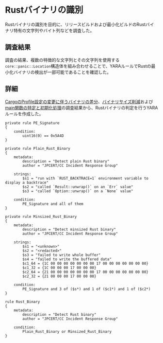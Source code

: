 # Rustバイナリの識別

Rustバイナリの識別を目的に、リリースビルドおよび最小化ビルドのRustバイナリ特有の文字列やバイト列などを調査した。

## 調査結果

調査の結果、複数の特徴的な文字列とその文字列を使用する`core::panic::Location`構造体を組み合わせることで、YARAルールでRustの最小化バイナリの検出が一部可能であることを確認した。

## 詳細

[CargoのProfile設定の変更に伴うバイナリの差分](1_profile.md)、[バイナリサイズ削減](2_minimize_binary.md)および[main関数の特定と初期化処理](6_identify_main_function.md)の調査結果から、Rustバイナリの判定を行うYARAルールを作成した。

```yara
private rule PE_Signature
{
    condition:
        uint16(0) == 0x5A4D 
}

private rule Plain_Rust_Binary
{
    metadata:
        description = "Detect plain Rust binary"
        author = "JPCERT/CC Incident Response Group"

    strings:
        $s1 = "run with `RUST_BACKTRACE=1` environment variable to display a backtrace"
        $s2 = "called `Result::unwrap()` on an `Err` value"
        $s3 = "called `Option::unwrap()` on a `None` value"
    
    condition:
        PE_Signature and all of them
}

private rule Minsized_Rust_Binary
{
    metadata:
        description = "Detect minsized Rust binary"
        author = "JPCERT/CC Incident Response Group"

    strings:
        $s1 = "<unknown>"
        $s2 = "<redacted>"
        $s3 = "failed to write whole buffer"
        $s4 = "failed to write the buffered data"
        $c1_64 = {1C 00 00 00 00 00 00 00 17 00 00 00 00 00 00 00} 
        $c1_32 = {1C 00 00 00 17 00 00 00} 
        $c2_64 = {21 00 00 00 00 00 00 00 17 00 00 00 00 00 00 00} 
        $c2_32 = {21 00 00 00 17 00 00 00} 
    
    condition:
        PE_Signature and 3 of ($s*) and 1 of ($c1*) and 1 of ($c2*) 
}

rule Rust_Binary
{
    metadata:
        description = "Detect Rust binary"
        author = "JPCERT/CC Incident Response Group"

    condition:
        Plain_Rust_Binary or Minsized_Rust_Binary
}
```